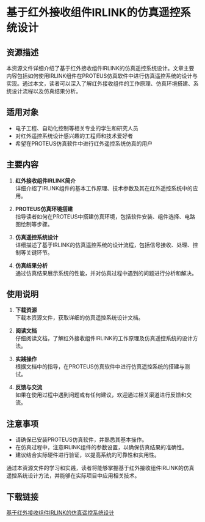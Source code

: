# 基于红外接收组件IRLINK的仿真遥控系统设计

## 资源描述

本资源文件详细介绍了基于红外接收组件IRLINK的仿真遥控系统设计。文章主要内容包括如何使用IRLINK组件在PROTEUS仿真软件中进行仿真遥控系统的设计与实现。通过本文，读者可以深入了解红外接收组件的工作原理、仿真环境搭建、系统设计流程以及仿真结果分析。

## 适用对象

- 电子工程、自动化控制等相关专业的学生和研究人员
- 对红外遥控系统设计感兴趣的工程师和技术爱好者
- 希望在PROTEUS仿真软件中进行红外遥控系统仿真的用户

## 主要内容

1. **红外接收组件IRLINK简介**  
   详细介绍了IRLINK组件的基本工作原理、技术参数及其在红外遥控系统中的应用。

2. **PROTEUS仿真环境搭建**  
   指导读者如何在PROTEUS中搭建仿真环境，包括软件安装、组件选择、电路图绘制等步骤。

3. **仿真遥控系统设计**  
   详细描述了基于IRLINK的仿真遥控系统的设计流程，包括信号接收、处理、控制等关键环节。

4. **仿真结果分析**  
   通过仿真结果展示系统的性能，并对仿真过程中遇到的问题进行分析和解决。

## 使用说明

1. **下载资源**  
   下载本资源文件，获取详细的仿真遥控系统设计文档。

2. **阅读文档**  
   仔细阅读文档，了解红外接收组件IRLINK的工作原理及仿真遥控系统的设计方法。

3. **实践操作**  
   根据文档中的指导，在PROTEUS仿真软件中进行仿真遥控系统的搭建与测试。

4. **反馈与交流**  
   如果在使用过程中遇到问题或有任何建议，欢迎通过相关渠道进行反馈和交流。

## 注意事项

- 请确保已安装PROTEUS仿真软件，并熟悉其基本操作。
- 在仿真过程中，注意IRLINK组件的参数设置，以确保仿真结果的准确性。
- 建议结合实际硬件进行验证，以提高系统的可靠性和实用性。

通过本资源文件的学习和实践，读者将能够掌握基于红外接收组件IRLINK的仿真遥控系统设计方法，并能够在实际项目中应用相关技术。

## 下载链接

[基于红外接收组件IRLINK的仿真遥控系统设计](https://pan.quark.cn/s/0de4349aa96c)